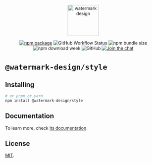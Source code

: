 <p align="center">
  <a href="https://watermark-design.github.io/watermark/" target="_blank" rel="noopener noreferrer">
    <img height="100" src="https://watermark-design.github.io/watermark/full-logo.png" alt="watermark design">
  </a>
</p>
<p align="center">
  <a href="https://npmjs.com/package/@watermark-design/style"><img src="https://badgen.net/npm/v/@watermark-design/style" alt="npm package"></a>
  <img alt="GitHub Workflow Status" src="https://img.shields.io/github/actions/workflow/status/watermark-design/watermark/deploy.yml?branch=main">
  <img alt="npm bundle size" src="https://img.shields.io/bundlephobia/minzip/@watermark-design/style">
  <img alt="npm download week" src="https://img.shields.io/npm/dw/@watermark-design/style">
  <img alt="GitHub" src="https://img.shields.io/github/license/watermark-design/watermark">
  <a href="https://discord.gg/89xaVqpV"><img src="https://img.shields.io/discord/1143015541175496777" alt="Join the chat"></a>
</p>

# `@watermark-design/style`

## Installing

```bash
# or pnpm or yarn
npm install @watermark-design/style
```

## Documentation

To learn more, check [its documentation](https://watermark-design.github.io/watermark/).

## License

[MIT](LICENSE).
